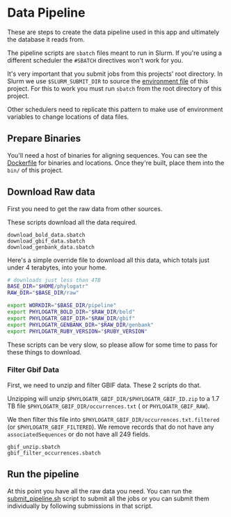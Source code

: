 # Data Pipeline

These are steps to create the data pipeline used in this app and ultimately
the database it reads from.

The pipeline scripts are `sbatch` files meant to run in Slurm.
If you're using a different scheduler the `#SBATCH` directives won't work for you.

It's very important that you submit jobs from this projects' root directory.
In Slurm we use `$SLURM_SUBMIT_DIR` to source the [environment file](../env)
of this project.  For this to work you must run `sbatch` from the root directory
of this project.  

Other schedulers need to replicate this pattern to make use of environment variables
to change locations of data files.

## Prepare Binaries

You'll need a host of binaries for aligning sequences. You can see the [Dockerfile](../Dockerfile)
for binaries and locations. Once they're built, place them into the `bin/` of this project.

## Download Raw data

First you need to get the raw data from other sources.

These scripts download all the data required.

```
download_bold_data.sbatch
download_gbif_data.sbatch
download_genbank_data.sbatch
```

Here's a simple override file to download all this data, which totals just under 4 terabytes, into your
home.

```bash
# downloads just less than 4TB 
BASE_DIR="$HOME/phylogatr"
RAW_DIR="$BASE_DIR/raw"

export WORKDIR="$BASE_DIR/pipeline"
export PHYLOGATR_BOLD_DIR="$RAW_DIR/bold"
export PHYLOGATR_GBIF_DIR="$RAW_DIR/gbif"
export PHYLOGATR_GENBANK_DIR="$RAW_DIR/genbank"
export PHYLOGATR_RUBY_VERSION="$RUBY_VERSION"
```

These scripts can be very slow, so please allow for some time to pass for these things
to download.

### Filter Gbif Data

First, we need to unzip and filter GBIF data. These 2 scripts do that.

Unzipping will unzip `$PHYLOGATR_GBIF_DIR/$PHYLOGATR_GBIF_ID.zip` to
a 1.7 TB file `$PHYLOGATR_GBIF_DIR/occurrences.txt` ( or `PHYLOGATR_GBIF_RAW`).

We then filter this file into `$PHYLOGATR_GBIF_DIR/occurrences.txt.filtered` (or
`$PHYLOGATR_GBIF_FILTERED`). We remove records that do not have any `associatedSequences`
or do not have all 249 fields.

```
gbif_unzip.sbatch
gbif_filter_occurrences.sbatch
```

## Run the pipeline

At this point you have all the raw data you need. You can run the
[submit_pipeline.sh](../submit_pipeline.sh) script to submit all the jobs
or you can submit them individually by following submissions in that script.